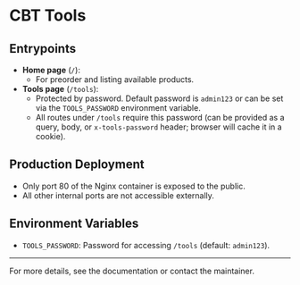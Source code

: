# CBT Tools

## Entrypoints

- **Home page** (`/`):
  - For preorder and listing available products.
- **Tools page** (`/tools`):
  - Protected by password. Default password is `admin123` or can be set via the `TOOLS_PASSWORD` environment variable.
  - All routes under `/tools` require this password (can be provided as a query, body, or `x-tools-password` header; browser will cache it in a cookie).

## Production Deployment

- Only port 80 of the Nginx container is exposed to the public.
- All other internal ports are not accessible externally.

## Environment Variables

- `TOOLS_PASSWORD`: Password for accessing `/tools` (default: `admin123`).

---

For more details, see the documentation or contact the maintainer.
